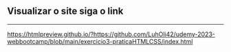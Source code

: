 ## Visualizar o site siga o link

---
https://htmlpreview.github.io/?https://github.com/LuhOli42/udemy-2023-webbootcamp/blob/main/exercicio3-praticaHTMLCSS/index.html
